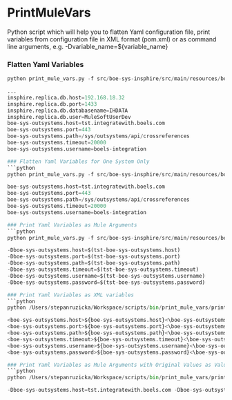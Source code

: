 # PrintMuleVars

Python script which will help you to flatten Yaml configuration file, print variables from configuration file in XML format (pom.xml) or as command line arguments, e.g. -Dvariable_name=${variable_name}

### Flatten Yaml Variables
```python
python print_mule_vars.py -f src/boe-sys-insphire/src/main/resources/boe-sys-insphire-config.yaml

...
insphire.replica.db.host=192.168.18.32
insphire.replica.db.port=1433
insphire.replica.db.databasename=IHDATA
insphire.replica.db.user=MuleSoftUserDev
boe-sys-outsystems.host=tst.integratewith.boels.com
boe-sys-outsystems.port=443
boe-sys-outsystems.path=/sys/outsystems/api/crossreferences
boe-sys-outsystems.timeout=20000
boe-sys-outsystems.username=boels-integration

### Flatten Yaml Variables for One System Only
```python
python print_mule_vars.py -f src/boe-sys-insphire/src/main/resources/boe-sys-insphire-config.yaml -i boe-sys-outsystems

boe-sys-outsystems.host=tst.integratewith.boels.com
boe-sys-outsystems.port=443
boe-sys-outsystems.path=/sys/outsystems/api/crossreferences
boe-sys-outsystems.timeout=20000
boe-sys-outsystems.username=boels-integration

### Print Yaml Variables as Mule Arguments
```python
python print_mule_vars.py -f src/boe-sys-insphire/src/main/resources/boe-sys-insphire-config.yaml -i boe-sys-outsystems -r='-D\1=$(tst-\1)'

-Dboe-sys-outsystems.host=$(tst-boe-sys-outsystems.host)
-Dboe-sys-outsystems.port=$(tst-boe-sys-outsystems.port)
-Dboe-sys-outsystems.path=$(tst-boe-sys-outsystems.path)
-Dboe-sys-outsystems.timeout=$(tst-boe-sys-outsystems.timeout)
-Dboe-sys-outsystems.username=$(tst-boe-sys-outsystems.username)
-Dboe-sys-outsystems.password=$(tst-boe-sys-outsystems.password)

### Print Yaml Variables as XML variables
```python
python /Users/stepanruzicka/Workspace/scripts/bin/print_mule_vars/print_mule_vars.py -f src/boe-sys-insphire/src/main/resources/boe-sys-insphire-config.yaml -i boe-sys-outsystems -r='<\1>${\1}<\\\1>'

<boe-sys-outsystems.host>${boe-sys-outsystems.host}<\boe-sys-outsystems.host>
<boe-sys-outsystems.port>${boe-sys-outsystems.port}<\boe-sys-outsystems.port>
<boe-sys-outsystems.path>${boe-sys-outsystems.path}<\boe-sys-outsystems.path>
<boe-sys-outsystems.timeout>${boe-sys-outsystems.timeout}<\boe-sys-outsystems.timeout>
<boe-sys-outsystems.username>${boe-sys-outsystems.username}<\boe-sys-outsystems.username>
<boe-sys-outsystems.password>${boe-sys-outsystems.password}<\boe-sys-outsystems.password>

### Print Yaml Variables as Mule Arguments with Original Values as Values
```python
python /Users/stepanruzicka/Workspace/scripts/bin/print_mule_vars/print_mule_vars.py -f src/boe-sys-insphire/src/main/resources/boe-sys-insphire-config.yaml -i boe-sys-outsystems  -r='-D\1=\2' -s " "

-Dboe-sys-outsystems.host=tst.integratewith.boels.com -Dboe-sys-outsystems.port=443 -Dboe-sys-outsystems.path=/sys/outsystems/api/crossreferences -Dboe-sys-outsystems.timeout=20000 -Dboe-sys-outsystems.username=boels-integration
